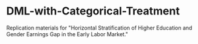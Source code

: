 # DML-with-Categorical-Treatment
Replication materials for "Horizontal Stratification of Higher Education and Gender Earnings Gap in the Early Labor Market."
